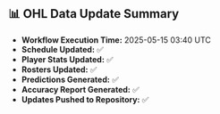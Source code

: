 ## 📊 OHL Data Update Summary
- **Workflow Execution Time:** 2025-05-15 03:40 UTC
- **Schedule Updated:** ✅
- **Player Stats Updated:** ✅
- **Rosters Updated:** ✅
- **Predictions Generated:** ✅
- **Accuracy Report Generated:** ✅
- **Updates Pushed to Repository:** ✅

